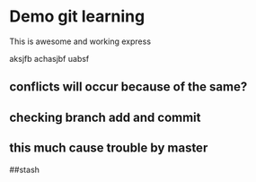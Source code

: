Demo git learning
=================

This is awesome and working express

aksjfb achasjbf uabsf

## conflicts will occur because of the same?
## checking branch add and commit
## this much cause trouble by master
##stash

